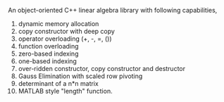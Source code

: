 An object-oriented C++ linear algebra library with following capabilities,
1. dynamic memory allocation
2. copy constructor with deep copy
3. operator overloading (+, -, =, ())
4. function overloading
5. zero-based indexing
6. one-based indexing
7. over-ridden constructor, copy constructor and destructor
8. Gauss Elimination with scaled row pivoting
9. determinant of a n*n matrix
10. MATLAB style "length" function. 